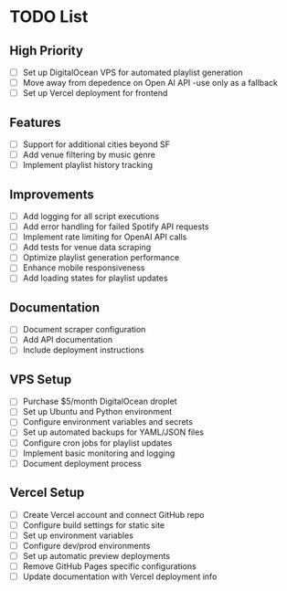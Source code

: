 # TODO List

## High Priority
- [ ] Set up DigitalOcean VPS for automated playlist generation
- [ ] Move away from depedence on Open AI API -use only as a fallback
- [ ] Set up Vercel deployment for frontend

## Features
- [ ] Support for additional cities beyond SF
- [ ] Add venue filtering by music genre
- [ ] Implement playlist history tracking

## Improvements
- [ ] Add logging for all script executions
- [ ] Add error handling for failed Spotify API requests
- [ ] Implement rate limiting for OpenAI API calls
- [ ] Add tests for venue data scraping
- [ ] Optimize playlist generation performance
- [ ] Enhance mobile responsiveness
- [ ] Add loading states for playlist updates

## Documentation
- [ ] Document scraper configuration
- [ ] Add API documentation
- [ ] Include deployment instructions

## VPS Setup
- [ ] Purchase $5/month DigitalOcean droplet
- [ ] Set up Ubuntu and Python environment
- [ ] Configure environment variables and secrets
- [ ] Set up automated backups for YAML/JSON files
- [ ] Configure cron jobs for playlist updates
- [ ] Implement basic monitoring and logging
- [ ] Document deployment process 

## Vercel Setup
- [ ] Create Vercel account and connect GitHub repo
- [ ] Configure build settings for static site
- [ ] Set up environment variables
- [ ] Configure dev/prod environments
- [ ] Set up automatic preview deployments
- [ ] Remove GitHub Pages specific configurations
- [ ] Update documentation with Vercel deployment info